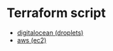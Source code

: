 # Terraform script 

- [digitalocean (droplets)](digital_ocean_droplets.tf)
- [aws (ec2)](aws_ec2.tf)

